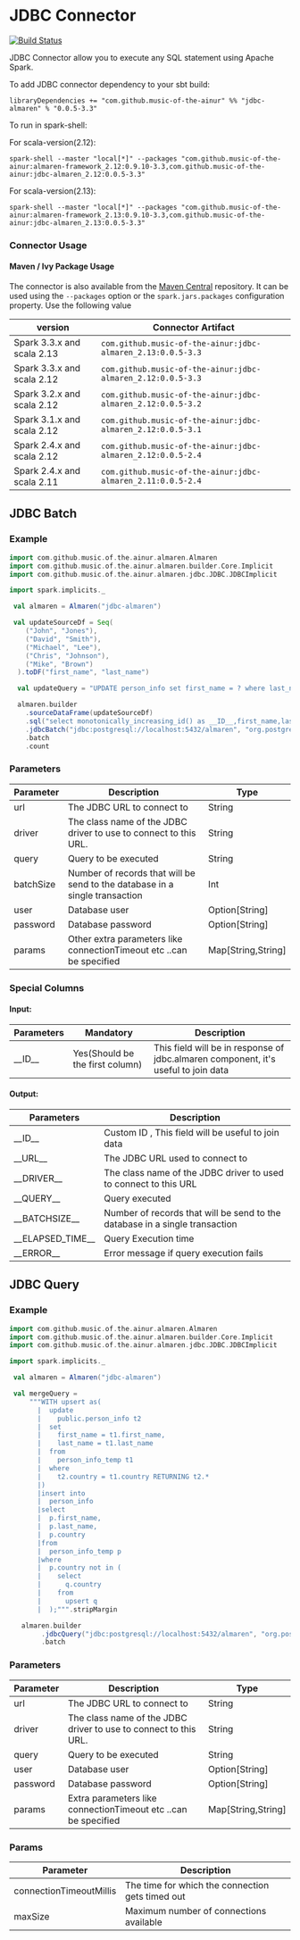 # JDBC Connector

[![Build Status](https://github.com/modakanalytics/jdbc.almaren/actions/workflows/Jdbc.almaren-githubactions.yml/badge.svg)](https://github.com/modakanalytics/jdbc.almaren/actions/workflows/Jdbc.almaren-githubactions.yml)

JDBC Connector allow you to execute any SQL statement using Apache Spark.

To add JDBC connector dependency to your sbt build:

```
libraryDependencies += "com.github.music-of-the-ainur" %% "jdbc-almaren" % "0.0.5-3.3"
```
To run in spark-shell:

For scala-version(2.12):
```
spark-shell --master "local[*]" --packages "com.github.music-of-the-ainur:almaren-framework_2.12:0.9.10-3.3,com.github.music-of-the-ainur:jdbc-almaren_2.12:0.0.5-3.3"
```
For scala-version(2.13):
```
spark-shell --master "local[*]" --packages "com.github.music-of-the-ainur:almaren-framework_2.13:0.9.10-3.3,com.github.music-of-the-ainur:jdbc-almaren_2.13:0.0.5-3.3"
```

### Connector Usage

#### Maven / Ivy Package Usage
The connector is also available from the
[Maven Central](https://mvnrepository.com/artifact/com.github.music-of-the-ainur)
repository. It can be used using the `--packages` option or the
`spark.jars.packages` configuration property. Use the following value

| version                    | Connector Artifact                                          |
|----------------------------|-------------------------------------------------------------|
| Spark 3.3.x and scala 2.13 | `com.github.music-of-the-ainur:jdbc-almaren_2.13:0.0.5-3.3` |
| Spark 3.3.x and scala 2.12 | `com.github.music-of-the-ainur:jdbc-almaren_2.12:0.0.5-3.3` |
| Spark 3.2.x and scala 2.12 | `com.github.music-of-the-ainur:jdbc-almaren_2.12:0.0.5-3.2` |
| Spark 3.1.x and scala 2.12 | `com.github.music-of-the-ainur:jdbc-almaren_2.12:0.0.5-3.1` |
| Spark 2.4.x and scala 2.12 | `com.github.music-of-the-ainur:jdbc-almaren_2.12:0.0.5-2.4` |
| Spark 2.4.x and scala 2.11 | `com.github.music-of-the-ainur:jdbc-almaren_2.11:0.0.5-2.4` |

## JDBC Batch

### Example

```scala
import com.github.music.of.the.ainur.almaren.Almaren
import com.github.music.of.the.ainur.almaren.builder.Core.Implicit
import com.github.music.of.the.ainur.almaren.jdbc.JDBC.JDBCImplicit

import spark.implicits._

 val almaren = Almaren("jdbc-almaren")

 val updateSourceDf = Seq(
    ("John", "Jones"),
    ("David", "Smith"),
    ("Michael", "Lee"),
    ("Chris", "Johnson"),
    ("Mike", "Brown")
  ).toDF("first_name", "last_name")

  val updateQuery = "UPDATE person_info set first_name = ? where last_name = ?"

  almaren.builder
    .sourceDataFrame(updateSourceDf)
    .sql("select monotonically_increasing_id() as __ID__,first_name,last_name from __TABLE__")
    .jdbcBatch("jdbc:postgresql://localhost:5432/almaren", "org.postgresql.Driver", updateQuery, 1000, Some("postgres"), Some("postgres"),Map("connectionTimeoutMillis" -> "3000","maxSize"->"10"))
    .batch
    .count
```

### Parameters

| Parameter | Description                                                                 | Type               |
|-----------|-----------------------------------------------------------------------------|--------------------|
| url       | The JDBC URL to connect to                                                  | String             |
| driver    | The class name of the JDBC driver to use to connect to this URL.            | String             |
| query     | Query to be executed                                                        | String             |
| batchSize | Number of records that will be send to the database in a single transaction | Int                |
| user      | Database user                                                               | Option[String]     |
| password  | Database password                                                           | Option[String]     |
| params    | Other extra parameters  like connectionTimeout  etc ..can be specified      | Map[String,String] |


### Special Columns

#### Input:

| Parameters | Mandatory                       | Description                                                                        |
|------------|---------------------------------|------------------------------------------------------------------------------------|
| \_\_ID\_\_ | Yes(Should be the first column) | This field will be in response of jdbc.almaren component, it's useful to join data |

#### Output:


| Parameters           | Description                                                                 |
|----------------------|-----------------------------------------------------------------------------|
| \_\_ID\_\_           | Custom ID , This field will be useful to join data                          |
| \_\_URL\_\_          | The JDBC URL used to connect to                                             |
| \_\_DRIVER\_\_       | The class name of the JDBC driver to used to connect to this URL            |
| \_\_QUERY\_\_        | Query executed                                                              |
| \_\_BATCHSIZE\_\_    | Number of records that will be send to the database in a single transaction |
| \_\_ELAPSED_TIME\_\_ | Query Execution time                                                        |
| \_\_ERROR\_\_        | Error message if query execution fails                                      |


## JDBC Query 

### Example 

```scala
import com.github.music.of.the.ainur.almaren.Almaren
import com.github.music.of.the.ainur.almaren.builder.Core.Implicit
import com.github.music.of.the.ainur.almaren.jdbc.JDBC.JDBCImplicit

import spark.implicits._

 val almaren = Almaren("jdbc-almaren")

 val mergeQuery =
     """WITH upsert as(
       |  update
       |    public.person_info t2
       |  set
       |    first_name = t1.first_name,
       |    last_name = t1.last_name
       |  from
       |    person_info_temp t1
       |  where
       |    t2.country = t1.country RETURNING t2.*
       |)
       |insert into
       |  person_info
       |select
       |  p.first_name,
       |  p.last_name,
       |  p.country
       |from
       |  person_info_temp p
       |where
       |  p.country not in (
       |    select
       |      q.country
       |    from
       |      upsert q
       |  );""".stripMargin

   almaren.builder
        .jdbcQuery("jdbc:postgresql://localhost:5432/almaren", "org.postgresql.Driver", mergeQuery, Some("postgres"), Some("postgres"),Map("connectionTimeoutMillis" -> "3000","maxSize"->"10"))
        .batch
```
### Parameters

| Parameter | Description                                                                 | Type               |
|-----------|-----------------------------------------------------------------------------|--------------------|
| url       | The JDBC URL to connect to                                                  | String             |
| driver    | The class name of the JDBC driver to use to connect to this URL.            | String             |
| query     | Query to be executed                                                        | String             |
| user      | Database user                                                               | Option[String]     |
| password  | Database password                                                           | Option[String]     |
| params    | Extra parameters  like connectionTimeout  etc ..can be specified            | Map[String,String] |

### Params 

| Parameter | Description                                                                 |
|-----------|-----------------------------------------------------------------------------|
| connectionTimeoutMillis       |    The time for which the connection gets timed out                          | 
| maxSize       | Maximum number of connections available                             |        
